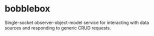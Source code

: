 # bobblebox
Single-socket observer-object-model service for interacting with data sources and responding to generic CRUD requests.
